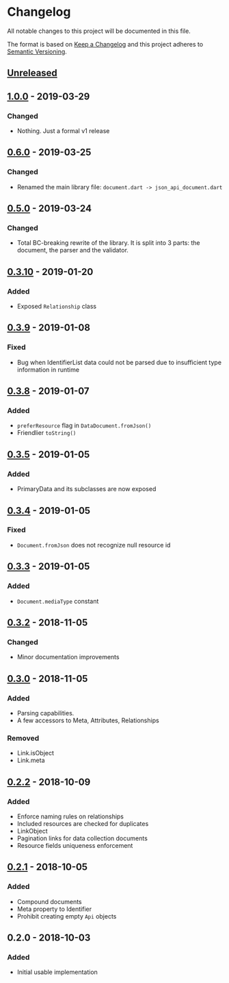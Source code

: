 # Changelog
All notable changes to this project will be documented in this file.

The format is based on [Keep a Changelog](http://keepachangelog.com/en/1.0.0/)
and this project adheres to [Semantic Versioning](http://semver.org/spec/v2.0.0.html).

## [Unreleased]

## [1.0.0] - 2019-03-29
### Changed
- Nothing. Just a formal v1 release

## [0.6.0] - 2019-03-25
### Changed
- Renamed the main library file: `document.dart -> json_api_document.dart`

## [0.5.0] - 2019-03-24
### Changed
- Total BC-breaking rewrite of the library. It is split into 3 parts: the document, the parser and the validator.

## [0.3.10] - 2019-01-20
### Added
- Exposed `Relationship` class

## [0.3.9] - 2019-01-08
### Fixed
- Bug when IdentifierList data could not be parsed due to insufficient type information in runtime

## [0.3.8] - 2019-01-07
### Added
- `preferResource` flag in `DataDocument.fromJson()`
- Friendlier `toString()`

## [0.3.5] - 2019-01-05
### Added
- PrimaryData and its subclasses are now exposed

## [0.3.4] - 2019-01-05
### Fixed
- `Document.fromJson` does not recognize null resource id

## [0.3.3] - 2019-01-05
### Added
- `Document.mediaType` constant

## [0.3.2] - 2018-11-05
### Changed
- Minor documentation improvements

## [0.3.0] - 2018-11-05
### Added
- Parsing capabilities.
- A few accessors to Meta, Attributes, Relationships

### Removed
- Link.isObject
- Link.meta

## [0.2.2] - 2018-10-09
### Added
- Enforce naming rules on relationships
- Included resources are checked for duplicates
- LinkObject
- Pagination links for data collection documents
- Resource fields uniqueness enforcement

##  [0.2.1] - 2018-10-05
### Added
- Compound documents
- Meta property to Identifier
- Prohibit creating empty `Api` objects

## 0.2.0 - 2018-10-03
### Added
- Initial usable implementation

[Unreleased]: https://github.com/f3ath/json-api-document-dart/compare/1.0.0...HEAD
[1.0.0]: https://github.com/f3ath/json-api-document-dart/compare/0.6.0...1.0.0
[0.6.0]: https://github.com/f3ath/json-api-document-dart/compare/0.5.0...0.6.0
[0.5.0]: https://github.com/f3ath/json-api-document-dart/compare/0.3.10...0.5.0
[0.3.10]: https://github.com/f3ath/json-api-document-dart/compare/0.3.9...0.3.10
[0.3.9]: https://github.com/f3ath/json-api-document-dart/compare/0.3.8...0.3.9
[0.3.8]: https://github.com/f3ath/json-api-document-dart/compare/0.3.5...0.3.8
[0.3.5]: https://github.com/f3ath/json-api-document-dart/compare/0.3.4...0.3.5
[0.3.4]: https://github.com/f3ath/json-api-document-dart/compare/0.3.3...0.3.4
[0.3.3]: https://github.com/f3ath/json-api-document-dart/compare/0.3.2...0.3.3
[0.3.2]: https://github.com/f3ath/json-api-document-dart/compare/0.3.0...0.3.2
[0.3.0]: https://github.com/f3ath/json-api-document-dart/compare/0.2.2...0.3.0
[0.2.2]: https://github.com/f3ath/json-api-document-dart/compare/0.2.1...0.2.2
[0.2.1]: https://github.com/f3ath/json-api-document-dart/compare/0.2.0...0.2.1
